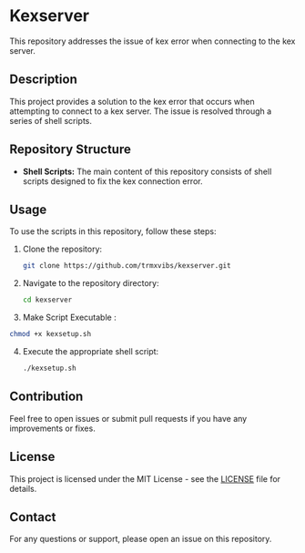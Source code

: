 # Kexserver

This repository addresses the issue of kex error when connecting to the kex server.

## Description

This project provides a solution to the kex error that occurs when attempting to connect to a kex server. The issue is resolved through a series of shell scripts.

## Repository Structure

- **Shell Scripts:** The main content of this repository consists of shell scripts designed to fix the kex connection error.

## Usage

To use the scripts in this repository, follow these steps:

1. Clone the repository:
    ```sh
    git clone https://github.com/trmxvibs/kexserver.git
    ```

2. Navigate to the repository directory:
    ```sh
    cd kexserver
    ```
3. Make Script Executable :
```sh
chmod +x kexsetup.sh
```

4. Execute the appropriate shell script:
    ```sh
    ./kexsetup.sh
    ```

## Contribution

Feel free to open issues or submit pull requests if you have any improvements or fixes.

## License

This project is licensed under the MIT License - see the [LICENSE](LICENSE) file for details.

## Contact

For any questions or support, please open an issue on this repository.
